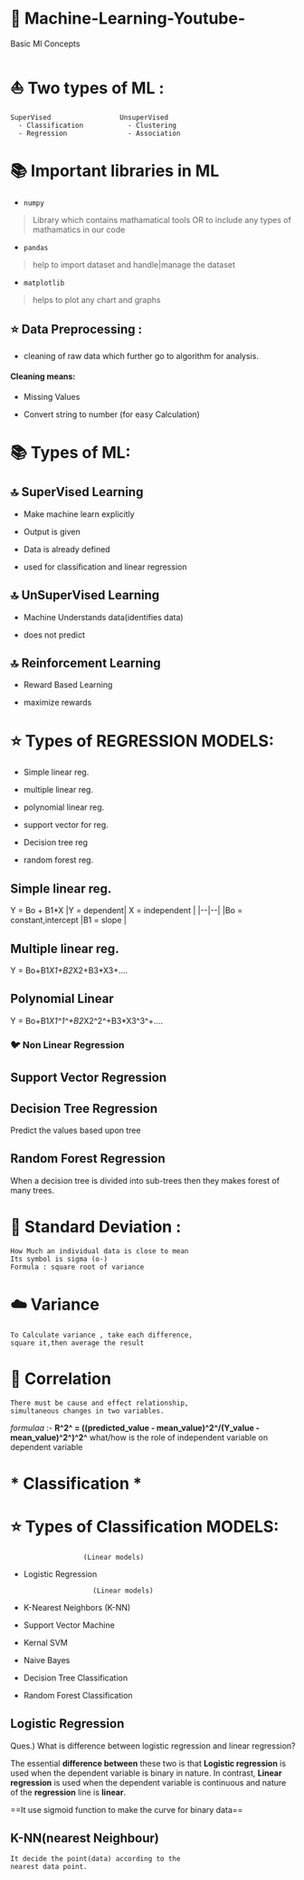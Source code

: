 
# :rocket: Machine-Learning-Youtube-

Basic Ml Concepts
# :boat: Two types of ML :
    SuperVised                 UnsuperVised
	  - Classification           - Clustering
	  - Regression				 - Association

# :books: Important libraries in ML

-  `numpy`

> Library which contains mathamatical tools OR to include any types of mathamatics in our code

-  `pandas`

> help to import dataset and handle|manage the dataset

-  `matplotlib`

> helps to plot any chart and graphs

## :star: Data Preprocessing :

- cleaning of raw data which further go to algorithm for analysis.

#### Cleaning means:

- Missing Values

- Convert string to number (for easy Calculation)

  
  

# :books: Types of ML:

  

## :top: SuperVised Learning

  

- Make machine learn explicitly

- Output is given

- Data is already defined

- used for classification and linear regression


## :top: UnSuperVised Learning

- Machine Understands data(identifies data)

- does not predict

## :top: Reinforcement Learning

- Reward Based Learning

- maximize rewards
# :star: Types of REGRESSION MODELS:

- Simple linear reg.

- multiple linear reg.

- polynomial linear reg.

- support vector for reg.

- Decision tree reg

- random forest reg.

## Simple linear reg.

Y = Bo + B1*X 
|Y = dependent| X = independent  |
|--|--|
|Bo = constant,intercept  |B1 = slope |
## Multiple linear reg.
Y = Bo+B1*X1+B2*X2+B3*X3+....
## Polynomial Linear
Y =  Bo+B1*X1^1^+B2*X2^2^+B3*X3^3^+....
### :bird: Non Linear Regression
## Support Vector Regression
## Decision Tree Regression
Predict the values based upon tree
## Random Forest Regression
When a decision tree is divided into sub-trees then they makes forest of many trees.	
# :shoe: Standard Deviation : 
	How Much an individual data is close to mean
	Its symbol is sigma (o-)
	Formula : square root of variance
# :cloud: Variance 
	To Calculate variance , take each difference,
	square it,then average the result
    
# :ring: Correlation
    There must be cause and effect relationship,
    simultaneous changes in two variables.
    
   *formulaa* :-
 **R^2^ = ((predicted_value - mean_value)^2^/(Y_value - mean_value)^2^)^2^**
 what/how is the role of independent variable on dependent variable

# * Classification *

# ⭐️ Types of Classification MODELS:

					  (Linear models)
 - Logistic Regression 
	
						(Linear models)
 - K-Nearest Neighbors (K-NN)
 - Support Vector Machine
 - Kernal SVM
 - Naive Bayes
 - Decision Tree Classification
 - Random Forest Classification

## Logistic Regression
Ques.) What is difference between logistic regression and linear regression?

The essential  **difference between**  these two is that  **Logistic regression**  is used when the dependent variable is binary in nature. In contrast,  **Linear regression**  is used when the dependent variable is continuous and nature of the  **regression**  line is  **linear**.

==It use sigmoid function to make the curve for binary data==
## K-NN(nearest Neighbour)
	It decide the point(data) according to the 
	nearest data point.  
